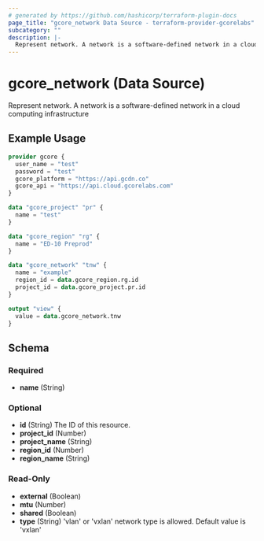 ```yaml
---
# generated by https://github.com/hashicorp/terraform-plugin-docs
page_title: "gcore_network Data Source - terraform-provider-gcorelabs"
subcategory: ""
description: |-
  Represent network. A network is a software-defined network in a cloud computing infrastructure
---
```


# gcore_network (Data Source)

Represent network. A network is a software-defined network in a cloud computing infrastructure

## Example Usage

```terraform
provider gcore {
  user_name = "test"
  password = "test"
  gcore_platform = "https://api.gcdn.co"
  gcore_api = "https://api.cloud.gcorelabs.com"
}

data "gcore_project" "pr" {
  name = "test"
}

data "gcore_region" "rg" {
  name = "ED-10 Preprod"
}

data "gcore_network" "tnw" {
  name = "example"
  region_id = data.gcore_region.rg.id
  project_id = data.gcore_project.pr.id
}

output "view" {
  value = data.gcore_network.tnw
}
```

<!-- schema generated by tfplugindocs -->
## Schema

### Required

- **name** (String)

### Optional

- **id** (String) The ID of this resource.
- **project_id** (Number)
- **project_name** (String)
- **region_id** (Number)
- **region_name** (String)

### Read-Only

- **external** (Boolean)
- **mtu** (Number)
- **shared** (Boolean)
- **type** (String) 'vlan' or 'vxlan' network type is allowed. Default value is 'vxlan'


